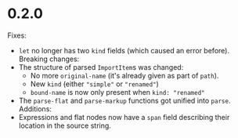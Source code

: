 # 0.2.0
Fixes:
- `let` no longer has two `kind` fields (which caused an error before).
Breaking changes:
- The structure of parsed `ImportItem`s was changed:
	- No more `original-name` (it's already given as part of `path`).
	- New `kind` (either `"simple"` or `"renamed"`)
	- `bound-name` is now only present when `kind: "renamed"`
- The `parse-flat` and `parse-markup` functions got unified into `parse`.
Additions:
- Expressions and flat nodes now have a `span` field describing their location in the source string.
